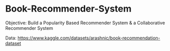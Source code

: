 # Book-Recommender-System
Objective: Build a Popularity Based Recommender System & a Collaborative Recommender System

Data: https://www.kaggle.com/datasets/arashnic/book-recommendation-dataset


